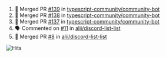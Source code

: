 <!--START_SECTION:activity-->
1. 🎉 Merged PR [#139](https://github.com/typescript-community/community-bot/pull/139) in [typescript-community/community-bot](https://github.com/typescript-community/community-bot)
2. 🎉 Merged PR [#138](https://github.com/typescript-community/community-bot/pull/138) in [typescript-community/community-bot](https://github.com/typescript-community/community-bot)
3. 🎉 Merged PR [#137](https://github.com/typescript-community/community-bot/pull/137) in [typescript-community/community-bot](https://github.com/typescript-community/community-bot)
4. 🗣 Commented on [#11](https://github.com/alii/discord-list-list/issues/11) in [alii/discord-list-list](https://github.com/alii/discord-list-list)
5. 🎉 Merged PR [#8](https://github.com/alii/discord-list-list/pull/8) in [alii/discord-list-list](https://github.com/alii/discord-list-list)
<!--END_SECTION:activity-->

![Hits](https://hitcounter.pythonanywhere.com/count/tag.svg?url=https%3A%2F%2Fgithub.com%2Frobertwestbury)
